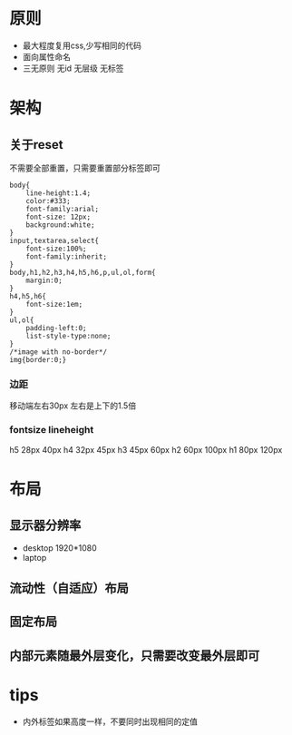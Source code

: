 # 原则
- 最大程度复用css,少写相同的代码
- 面向属性命名
- 三无原则 无id 无层级 无标签


# 架构
## 关于reset
不需要全部重置，只需要重置部分标签即可

```
body{
    line-height:1.4;
    color:#333;
    font-family:arial;
    font-size: 12px;
    background:white;
}
input,textarea,select{
    font-size:100%;    
    font-family:inherit;
}
body,h1,h2,h3,h4,h5,h6,p,ul,ol,form{
    margin:0;
}
h4,h5,h6{
    font-size:1em;
}
ul,ol{
    padding-left:0; 
    list-style-type:none;
}
/*image with no-border*/
img{border:0;}
```


### 边距

  移动端左右30px    左右是上下的1.5倍

### fontsize lineheight
h5 28px 40px
h4 32px 45px
h3 45px  60px
h2 60px 100px
h1 80px 120px





# 布局
## 显示器分辨率
- desktop 1920*1080
- laptop  

## 流动性（自适应）布局

## 固定布局

## 内部元素随最外层变化，只需要改变最外层即可



# tips
- 内外标签如果高度一样，不要同时出现相同的定值



